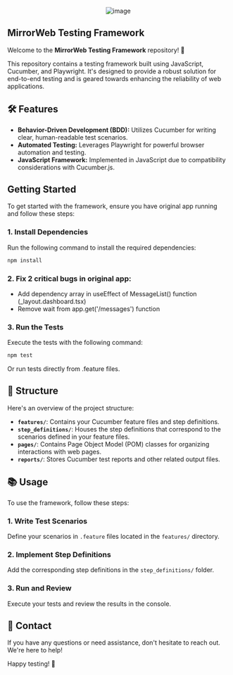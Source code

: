 <p align="center">
  <img src="https://github.com/user-attachments/assets/f2c58edc-3507-4dc4-a8ed-9b1dee503379" alt="image" />
</p>

## **MirrorWeb Testing Framework**

Welcome to the **MirrorWeb Testing Framework** repository! 🎉

This repository contains a testing framework built using JavaScript, Cucumber, and Playwright. It's designed to provide a robust solution for end-to-end testing and is geared towards enhancing the reliability of web applications.

## 🛠️ Features

- **Behavior-Driven Development (BDD):** Utilizes Cucumber for writing clear, human-readable test scenarios.
- **Automated Testing:** Leverages Playwright for powerful browser automation and testing.
- **JavaScript Framework:** Implemented in JavaScript due to compatibility considerations with Cucumber.js.

## Getting Started

To get started with the framework, ensure you have original app running and follow these steps:

### 1. Install Dependencies

Run the following command to install the required dependencies:

```bash
npm install
```

### 2. Fix 2 critical bugs in original app:
- Add dependency array in useEffect of MessageList() function (_layout.dashboard.tsx)
- Remove wait from app.get('/messages') function

### 3. Run the Tests

Execute the tests with the following command:

```bash
npm test
```

Or run tests directly from .feature files.

## 📂 Structure

Here's an overview of the project structure:

- **`features/`**: Contains your Cucumber feature files and step definitions.
- **`step_definitions/`**: Houses the step definitions that correspond to the scenarios defined in your feature files.
- **`pages/`**: Contains Page Object Model (POM) classes for organizing interactions with web pages.
- **`reports/`**: Stores Cucumber test reports and other related output files.

## 📚 Usage

To use the framework, follow these steps:

### 1. Write Test Scenarios

Define your scenarios in `.feature` files located in the `features/` directory.

### 2. Implement Step Definitions

Add the corresponding step definitions in the `step_definitions/` folder.

### 3. Run and Review

Execute your tests and review the results in the console.

## 🤝 Contact

If you have any questions or need assistance, don't hesitate to reach out. We're here to help!

Happy testing! 🚀


